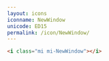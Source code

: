 ```yaml
---
layout: icons
iconname: NewWindow
unicode: ED15
permalink: /icon/NewWindow/
---
```


``` html
<i class="mi mi-NewWindow"></i>
```

